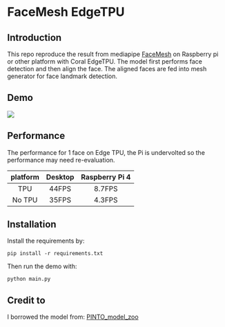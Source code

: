 # FaceMesh EdgeTPU

## Introduction

This repo reproduce the result from mediapipe [FaceMesh](https://google.github.io/mediapipe/solutions/face_mesh.html) on 
Raspberry pi or other platform with Coral EdgeTPU. The model first performs face detection and then align the face. The aligned
faces are fed into mesh generator for face landmark detection.

## Demo
![](assets/demo.gif)

## Performance 
The performance for 1 face on Edge TPU, the Pi is undervolted so the performance may need re-evaluation.

|  platform  | Desktop | Raspberry Pi 4 |
| :---------:| :-----: | :------------: |
| TPU |  44FPS  |        8.7FPS  |
| No TPU| 35FPS| 4.3FPS |

## Installation
Install the requirements by:

```pip install -r requirements.txt```

Then run the demo with:

```python main.py```

## Credit to
I borrowed the model from: [PINTO_model_zoo](https://github.com/PINTO0309/PINTO_model_zoo)
